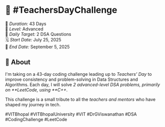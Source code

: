 # 🧠 #TeachersDayChallenge

📅 *Duration:* 43 Days  
🎯 *Level:* Advanced  
📌 *Daily Target:* 2 DSA Questions  
🗓 *Start Date:* July 25, 2025  
🏁 *End Date:* September 5, 2025  

## 📖 About

I'm taking on a 43-day coding challenge leading up to *Teachers' Day* to improve consistency and problem-solving in Data Structures and Algorithms. Each day, I will solve *2 advanced-level DSA problems, primarily on **LeetCode, using **C++*.

This challenge is a small tribute to all the *teachers and mentors* who have shaped my journey in tech.


#VITBhopal #VITBhopalUniversity #VIT #DrGViswanathan #DSA #CodingChallenge #LeetCode
